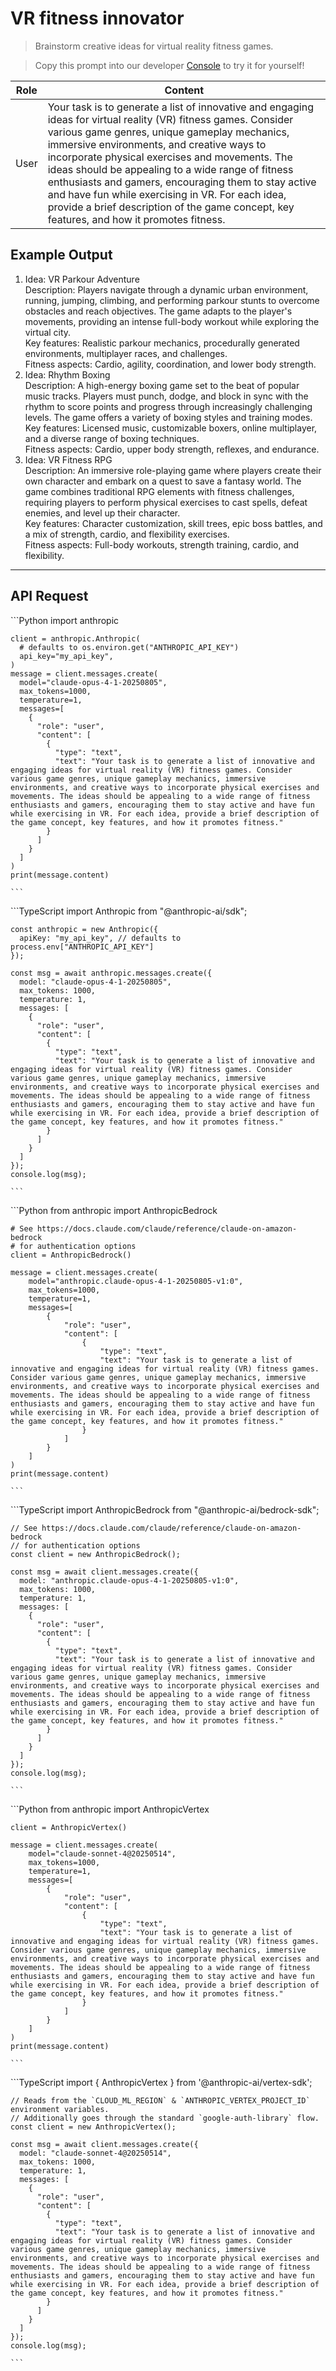 # VR fitness innovator

> Brainstorm creative ideas for virtual reality fitness games.

> Copy this prompt into our developer [Console](https://console.anthropic.com/dashboard) to try it for yourself!

| Role | Content                                                                                                                                                                                                                                                                                                                                                                                                                                                                                                                       |
| ---- | ----------------------------------------------------------------------------------------------------------------------------------------------------------------------------------------------------------------------------------------------------------------------------------------------------------------------------------------------------------------------------------------------------------------------------------------------------------------------------------------------------------------------------- |
| User | Your task is to generate a list of innovative and engaging ideas for virtual reality (VR) fitness games. Consider various game genres, unique gameplay mechanics, immersive environments, and creative ways to incorporate physical exercises and movements. The ideas should be appealing to a wide range of fitness enthusiasts and gamers, encouraging them to stay active and have fun while exercising in VR. For each idea, provide a brief description of the game concept, key features, and how it promotes fitness. |

## Example Output

1. Idea: VR Parkour Adventure\
   Description: Players navigate through a dynamic urban environment, running, jumping, climbing, and performing parkour stunts to overcome obstacles and reach objectives. The game adapts to the player's movements, providing an intense full-body workout while exploring the virtual city.\
   Key features: Realistic parkour mechanics, procedurally generated environments, multiplayer races, and challenges.\
   Fitness aspects: Cardio, agility, coordination, and lower body strength.
2. Idea: Rhythm Boxing\
   Description: A high-energy boxing game set to the beat of popular music tracks. Players must punch, dodge, and block in sync with the rhythm to score points and progress through increasingly challenging levels. The game offers a variety of boxing styles and training modes.\
   Key features: Licensed music, customizable boxers, online multiplayer, and a diverse range of boxing techniques.\
   Fitness aspects: Cardio, upper body strength, reflexes, and endurance.
3. Idea: VR Fitness RPG\
   Description: An immersive role-playing game where players create their own character and embark on a quest to save a fantasy world. The game combines traditional RPG elements with fitness challenges, requiring players to perform physical exercises to cast spells, defeat enemies, and level up their character.\
   Key features: Character customization, skill trees, epic boss battles, and a mix of strength, cardio, and flexibility exercises.\
   Fitness aspects: Full-body workouts, strength training, cardio, and flexibility.

***

## API Request

<Tabs>
  <Tab title="Python">
    ```Python
    import anthropic

    client = anthropic.Anthropic(
      # defaults to os.environ.get("ANTHROPIC_API_KEY")
      api_key="my_api_key",
    )
    message = client.messages.create(
      model="claude-opus-4-1-20250805",
      max_tokens=1000,
      temperature=1,
      messages=[
        {
          "role": "user",
          "content": [
            {
              "type": "text",
              "text": "Your task is to generate a list of innovative and engaging ideas for virtual reality (VR) fitness games. Consider various game genres, unique gameplay mechanics, immersive environments, and creative ways to incorporate physical exercises and movements. The ideas should be appealing to a wide range of fitness enthusiasts and gamers, encouraging them to stay active and have fun while exercising in VR. For each idea, provide a brief description of the game concept, key features, and how it promotes fitness."
            }
          ]
        }
      ]
    )
    print(message.content)

    ```
  </Tab>

  <Tab title="TypeScript">
    ```TypeScript
    import Anthropic from "@anthropic-ai/sdk";

    const anthropic = new Anthropic({
      apiKey: "my_api_key", // defaults to process.env["ANTHROPIC_API_KEY"]
    });

    const msg = await anthropic.messages.create({
      model: "claude-opus-4-1-20250805",
      max_tokens: 1000,
      temperature: 1,
      messages: [
        {
          "role": "user",
          "content": [
            {
              "type": "text",
              "text": "Your task is to generate a list of innovative and engaging ideas for virtual reality (VR) fitness games. Consider various game genres, unique gameplay mechanics, immersive environments, and creative ways to incorporate physical exercises and movements. The ideas should be appealing to a wide range of fitness enthusiasts and gamers, encouraging them to stay active and have fun while exercising in VR. For each idea, provide a brief description of the game concept, key features, and how it promotes fitness."
            }
          ]
        }
      ]
    });
    console.log(msg);

    ```
  </Tab>

  <Tab title="AWS Bedrock Python">
    ```Python
    from anthropic import AnthropicBedrock

    # See https://docs.claude.com/claude/reference/claude-on-amazon-bedrock
    # for authentication options
    client = AnthropicBedrock()

    message = client.messages.create(
        model="anthropic.claude-opus-4-1-20250805-v1:0",
        max_tokens=1000,
        temperature=1,
        messages=[
            {
                "role": "user",
                "content": [
                    {
                        "type": "text",
                        "text": "Your task is to generate a list of innovative and engaging ideas for virtual reality (VR) fitness games. Consider various game genres, unique gameplay mechanics, immersive environments, and creative ways to incorporate physical exercises and movements. The ideas should be appealing to a wide range of fitness enthusiasts and gamers, encouraging them to stay active and have fun while exercising in VR. For each idea, provide a brief description of the game concept, key features, and how it promotes fitness."
                    }
                ]
            }
        ]
    )
    print(message.content)

    ```
  </Tab>

  <Tab title="AWS Bedrock TypeScript">
    ```TypeScript
    import AnthropicBedrock from "@anthropic-ai/bedrock-sdk";

    // See https://docs.claude.com/claude/reference/claude-on-amazon-bedrock
    // for authentication options
    const client = new AnthropicBedrock();

    const msg = await client.messages.create({
      model: "anthropic.claude-opus-4-1-20250805-v1:0",
      max_tokens: 1000,
      temperature: 1,
      messages: [
        {
          "role": "user",
          "content": [
            {
              "type": "text",
              "text": "Your task is to generate a list of innovative and engaging ideas for virtual reality (VR) fitness games. Consider various game genres, unique gameplay mechanics, immersive environments, and creative ways to incorporate physical exercises and movements. The ideas should be appealing to a wide range of fitness enthusiasts and gamers, encouraging them to stay active and have fun while exercising in VR. For each idea, provide a brief description of the game concept, key features, and how it promotes fitness."
            }
          ]
        }
      ]
    });
    console.log(msg);

    ```
  </Tab>

  <Tab title="Vertex AI Python">
    ```Python
    from anthropic import AnthropicVertex

    client = AnthropicVertex()

    message = client.messages.create(
        model="claude-sonnet-4@20250514",
        max_tokens=1000,
        temperature=1,
        messages=[
            {
                "role": "user",
                "content": [
                    {
                        "type": "text",
                        "text": "Your task is to generate a list of innovative and engaging ideas for virtual reality (VR) fitness games. Consider various game genres, unique gameplay mechanics, immersive environments, and creative ways to incorporate physical exercises and movements. The ideas should be appealing to a wide range of fitness enthusiasts and gamers, encouraging them to stay active and have fun while exercising in VR. For each idea, provide a brief description of the game concept, key features, and how it promotes fitness."
                    }
                ]
            }
        ]
    )
    print(message.content)

    ```
  </Tab>

  <Tab title="Vertex AI TypeScript">
    ```TypeScript
    import { AnthropicVertex } from '@anthropic-ai/vertex-sdk';

    // Reads from the `CLOUD_ML_REGION` & `ANTHROPIC_VERTEX_PROJECT_ID` environment variables.
    // Additionally goes through the standard `google-auth-library` flow.
    const client = new AnthropicVertex();

    const msg = await client.messages.create({
      model: "claude-sonnet-4@20250514",
      max_tokens: 1000,
      temperature: 1,
      messages: [
        {
          "role": "user",
          "content": [
            {
              "type": "text",
              "text": "Your task is to generate a list of innovative and engaging ideas for virtual reality (VR) fitness games. Consider various game genres, unique gameplay mechanics, immersive environments, and creative ways to incorporate physical exercises and movements. The ideas should be appealing to a wide range of fitness enthusiasts and gamers, encouraging them to stay active and have fun while exercising in VR. For each idea, provide a brief description of the game concept, key features, and how it promotes fitness."
            }
          ]
        }
      ]
    });
    console.log(msg);

    ```
  </Tab>
</Tabs>
